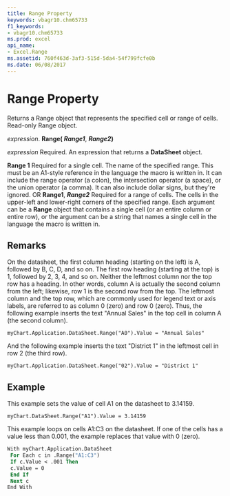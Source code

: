 ```yaml
---
title: Range Property
keywords: vbagr10.chm65733
f1_keywords:
- vbagr10.chm65733
ms.prod: excel
api_name:
- Excel.Range
ms.assetid: 760f463d-3af3-515d-5da4-54f799fcfe0b
ms.date: 06/08/2017
---
```



# Range Property

Returns a Range object that represents the specified cell or range of cells. Read-only Range object.

 _expression_. **Range( _Range1_**, **_Range2_)**

 _expression_ Required. An expression that returns a **DataSheet** object.

 **Range 1** Required for a single cell. The name of the specified range. This must be an A1-style reference in the language the macro is written in. It can include the range operator (a colon), the intersection operator (a space), or the union operator (a comma). It can also include dollar signs, but they're ignored.
OR
 **Range1**, **_Range2_** Required for a range of cells. The cells in the upper-left and lower-right corners of the specified range. Each argument can be a **Range** object that contains a single cell (or an entire column or entire row), or the argument can be a string that names a single cell in the language the macro is written in.

## Remarks

On the datasheet, the first column heading (starting on the left) is A, followed by B, C, D, and so on. The first row heading (starting at the top) is 1, followed by 2, 3, 4, and so on. Neither the leftmost column nor the top row has a heading. In other words, column A is actually the second column from the left; likewise, row 1 is the second row from the top. The leftmost column and the top row, which are commonly used for legend text or axis labels, are referred to as column 0 (zero) and row 0 (zero). Thus, the following example inserts the text "Annual Sales" in the top cell in column A (the second column).


```
myChart.Application.DataSheet.Range("A0").Value = "Annual Sales"
```

And the following example inserts the text "District 1" in the leftmost cell in row 2 (the third row).




```
myChart.Application.DataSheet.Range("02").Value = "District 1"
```


## Example

This example sets the value of cell A1 on the datasheet to 3.14159.


```
myChart.DataSheet.Range("A1").Value = 3.14159
```

This example loops on cells A1:C3 on the datasheet. If one of the cells has a value less than 0.001, the example replaces that value with 0 (zero).




```vb
With myChart.Application.DataSheet 
 For Each c in .Range("A1:C3") 
 If c.Value < .001 Then 
 c.Value = 0 
 End If 
 Next c 
End With
```


